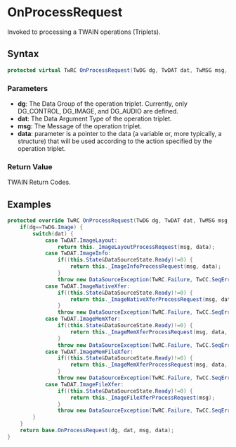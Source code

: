 # OnProcessRequest
Invoked to processing a TWAIN operations (Triplets).
## Syntax
```c#
protected virtual TwRC OnProcessRequest(TwDG dg, TwDAT dat, TwMSG msg, IntPtr data)
```
### Parameters
* **dg**: The Data Group of the operation triplet. Currently, only DG_CONTROL, DG_IMAGE, and DG_AUDIO are defined.
* **dat**: The Data Argument Type of the operation triplet.
* **msg**: The Message of the operation triplet.
* **data**: parameter is a pointer to the data (a variable or, more typically, a structure) that will be used according to the action specified by the operation triplet.
### Return Value
TWAIN Return Codes.
## Examples
```c#
protected override TwRC OnProcessRequest(TwDG dg, TwDAT dat, TwMSG msg, IntPtr data) {
    if(dg==TwDG.Image) {
        switch(dat) {
            case TwDAT.ImageLayout:
                return this._ImageLayoutProcessRequest(msg, data);
            case TwDAT.ImageInfo:
                if((this.State&DataSourceState.Ready)!=0) {
                    return this._ImageInfoProcessRequest(msg, data);
                }
                throw new DataSourceException(TwRC.Failure, TwCC.SeqError);
            case TwDAT.ImageNativeXfer:
                if((this.State&DataSourceState.Ready)!=0) {
                    return this._ImageNativeXferProcessRequest(msg, data);
                }
                throw new DataSourceException(TwRC.Failure, TwCC.SeqError);
            case TwDAT.ImageMemXfer:
                if((this.State&DataSourceState.Ready)!=0) {
                    return this._ImageMemXferProcessRequest(msg, data, false);
                }
                throw new DataSourceException(TwRC.Failure, TwCC.SeqError);
            case TwDAT.ImageMemFileXfer:
                if((this.State&DataSourceState.Ready)!=0) {
                    return this._ImageMemXferProcessRequest(msg, data, true);
                }
                throw new DataSourceException(TwRC.Failure, TwCC.SeqError);
            case TwDAT.ImageFileXfer:
                if((this.State&DataSourceState.Ready)!=0) {
                    return this._ImageFileXferProcessRequest(msg);
                }
                throw new DataSourceException(TwRC.Failure, TwCC.SeqError);
        }
    }
    return base.OnProcessRequest(dg, dat, msg, data);
}
```

